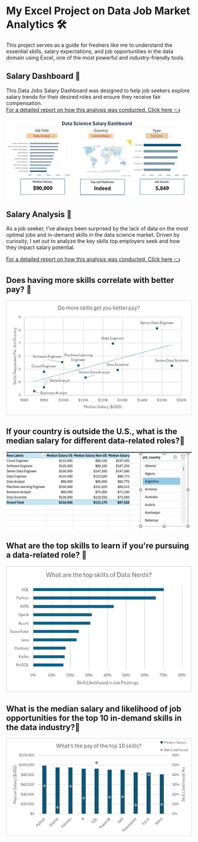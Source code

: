 # My Excel Project on Data Job Market Analytics 🛠️

This project serves as a guide for freshers like me to understand the essential skills, salary expectations, and job opportunities in the data domain using Excel, one of the most powerful and industry-friendly tools.

## Salary Dashboard 💸
This Data Jobs Salary Dashboard was designed to help job seekers explore salary trends for their desired roles and ensure they receive fair compensation.  
[For a detailed report on how this analysis was conducted. Click here 👈](Project_1-Dashboard)  

![Salary Dashboard](0_Resources/Images/1_Salary_Dashboard_Final_Dashboard.gif)

## Salary Analysis 🎢
As a job seeker, I’ve always been surprised by the lack of data on the most optimal jobs and in-demand skills in the data science market. Driven by curiosity, I set out to analyze the key skills top employers seek and how they impact salary potential.  

[For a detailed report on how this analysis was conducted, Click here 👈](Project_2-Analysis)    

## Does having more skills correlate with better pay? 🤔

![salary_chart_1](0_Resources/Images/2_Project_Analysis_Chart1.png)  

## If your country is outside the U.S., what is the median salary for different data-related roles?🤔 

![Salary_Chart_2](0_Resources/Images/2_Project_Analysis_Chart2.png) 

## What are the top skills to learn if you're pursuing a data-related role? 🤔

![Salary_Chart_3](0_Resources/Images/2_Project_Analysis_Chart3.png)  

## What is the median salary and likelihood of job opportunities for the top 10 in-demand skills in the data industry?🤔

![Salary_Chart_4](0_Resources/Images/2_Project_Analysis_Chart4.png)
